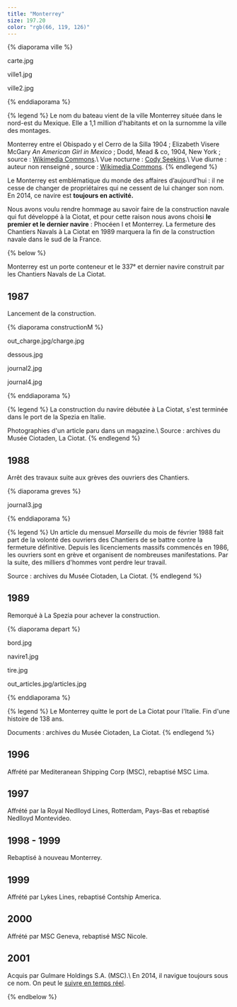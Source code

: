 ```yaml
---
title: "Monterrey"
size: 197.20
color: "rgb(66, 119, 126)"
---
```


{% diaporama ville %}

carte.jpg

ville1.jpg

ville2.jpg

{% enddiaporama %}

{% legend %}
Le nom du bateau vient de la ville Monterrey située dans le nord-est du Mexique. Elle a 1,1 million d'habitants et on la surnomme la ville des montages.

Monterrey entre el Obispado y el Cerro de la Silla 1904&nbsp;; Elizabeth Visere McGary _An American Girl in Mexico_&nbsp;; Dodd, Mead & co, 1904, New York&nbsp;; source&nbsp;: [Wikimedia Commons](https://commons.wikimedia.org/wiki/Main_Page?uselang=fr).\\
Vue nocturne&nbsp;: [Cody Seekins](http://www.codyseekins.com).\\
Vue diurne&nbsp;: auteur non renseigné&nbsp;, source&nbsp;: [Wikimedia Commons](https://commons.wikimedia.org/wiki/Main_Page?uselang=fr).
{% endlegend %}


Le Monterrey est emblématique du monde des affaires d’aujourd’hui&nbsp;: il ne cesse de changer de propriétaires qui ne cessent de lui changer son nom. En 2014, ce navire est **toujours en activité.**

Nous avons voulu rendre hommage au savoir faire de la construction navale qui fut développé à la Ciotat, et pour cette raison nous avons choisi **le premier et le dernier navire**&nbsp;: Phocéen I et Monterrey. La fermeture des Chantiers Navals à La Ciotat en 1989 marquera la fin de la construction navale dans le sud de la France.

{% below %}

Monterrey est un porte conteneur et le 337ᵉ et dernier navire construit par les Chantiers Navals de La Ciotat.

1987
------------

Lancement de la construction.

{% diaporama constructionM %}

out_charge.jpg/charge.jpg

dessous.jpg

journal2.jpg

journal4.jpg


{% enddiaporama %}


{% legend %}
La construction du navire débutée à La Ciotat, s'est terminée dans le port de la Spezia en Italie.

Photographies d'un article paru dans un magazine.\\
Source&nbsp;: archives du Musée Ciotaden, La Ciotat.
{% endlegend %}

1988
------------

Arrêt des travaux suite aux grèves des ouvriers des Chantiers.

{% diaporama greves %}

journal3.jpg

{% enddiaporama %}

{% legend %}
Un article du mensuel _Marseille_ du mois de février 1988 fait part de la volonté des ouvriers des Chantiers de se battre contre la fermeture définitive. Depuis les licenciements massifs commencés en 1986, les ouvriers sont en grève et organisent de nombreuses manifestations. Par la suite, des milliers d'hommes vont perdre leur travail.

Source&nbsp;: archives du Musée Ciotaden, La Ciotat.
{% endlegend %}

1989
------------

Remorqué à La Spezia pour achever la construction.

{% diaporama depart %}

bord.jpg

navire1.jpg

tire.jpg

out_articles.jpg/articles.jpg

{% enddiaporama %}

{% legend %}
Le Monterrey quitte le port de La Ciotat pour l'Italie. Fin d'une histoire de 138 ans.

Documents&nbsp;: archives du Musée Ciotaden, La Ciotat.
{% endlegend %}


1996
------------

Affrété par Mediteranean Shipping Corp (MSC), rebaptisé MSC Lima.

1997
------------

Affrété par la Royal Nedlloyd Lines, Rotterdam, Pays-Bas et rebaptisé Nedlloyd Montevideo.

1998 - 1999
------------

Rebaptisé à nouveau Monterrey.

1999
------------

Affrété par Lykes Lines, rebaptisé Contship America.

2000
------------

Affrété par MSC Geneva, rebaptisé MSC Nicole.

2001
------------

Acquis par Gulmare Holdings S.A. (MSC).\\
En 2014, il navigue toujours sous ce nom. On peut le [suivre en temps réel](http://www.marinetraffic.com/fr/ais/details/ships/8509387/vessel:MSC_NICOLE).

{% endbelow %}
